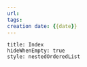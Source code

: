 ```yaml
---
url: 
tags: 
creation date: {{date}}
---
```



```table-of-contents
title: Index
hideWhenEmpty: true
style: nestedOrderedList
```

